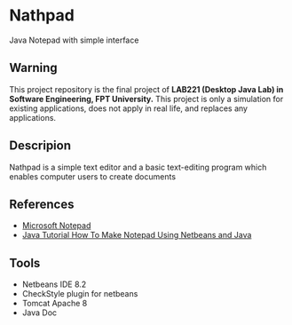 # Nathpad
Java Notepad with simple interface

## Warning
This project repository is the final project of **LAB221 (Desktop Java Lab) in Software Engineering, FPT University.** This project is only a simulation for existing applications, does not apply in real life, and replaces any applications.

## Descripion
Nathpad is a simple text editor and a basic text-editing program which enables computer users to create documents

## References
- [Microsoft Notepad](https://en.wikipedia.org/wiki/Microsoft_Notepad)
- [Java Tutorial How To Make Notepad Using Netbeans and Java](https://www.youtube.com/watch?v=w6vHYPHSPo4)

## Tools
- Netbeans IDE 8.2
- CheckStyle plugin for netbeans
- Tomcat Apache 8
- Java Doc